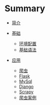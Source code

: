 # Summary

* [简介](README.md)

* [基础]()
    * [环境配置](./BASE/Environment.md)
    * [基础语法](./BASE/Basic.md)

* [应用]()
    * [爬虫](./应用/Spider.md)
    * [Flask](./应用/Flask.md)
    * [MySql](./应用/PyMySql.md)
    * [Django](./应用/Django.md)
    * [Scrapy](./应用/Scrapy.md)
    * [爬虫案例](./应用/SpiderProject.md)


